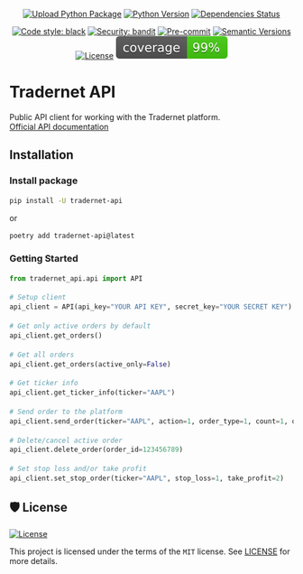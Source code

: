 <div align="center">

[![Upload Python Package](https://github.com/kutsevol/tradernet-api/actions/workflows/ci.yml/badge.svg?branch=main)](https://github.com/kutsevol/tradernet-api/actions/workflows/ci.yml)
[![Python Version](https://img.shields.io/pypi/pyversions/tradernet_api.svg)](https://pypi.org/project/tradernet_api/)
[![Dependencies Status](https://img.shields.io/badge/dependencies-up%20to%20date-brightgreen.svg)](https://github.com/tradernet-api/tradernet_api/pulls?utf8=%E2%9C%93&q=is%3Apr%20author%3Aapp%2Fdependabot)

[![Code style: black](https://img.shields.io/badge/code%20style-black-000000.svg)](https://github.com/psf/black)
[![Security: bandit](https://img.shields.io/badge/security-bandit-green.svg)](https://github.com/PyCQA/bandit)
[![Pre-commit](https://img.shields.io/badge/pre--commit-enabled-brightgreen?logo=pre-commit&logoColor=white)](https://github.com/tradernet-api/tradernet_api/blob/master/.pre-commit-config.yaml)
[![Semantic Versions](https://img.shields.io/badge/semantic--versions-python-e10079.svg)](https://github.com/kutsevol/tradernet-api/releases)
[![License](https://img.shields.io/github/license/kutsevol/tradernet-api)](https://github.com/kutsevol/tradernet-api/blob/main/LICENSE)
![Coverage Report](assets/images/coverage.svg)
</div>

# Tradernet API
Public API client for working with the Tradernet platform. </br>
[Official API documentation](https://tradernet.com/tradernet-api)

## Installation

### Install package

```bash
pip install -U tradernet-api
```

or 

```bash
poetry add tradernet-api@latest
```

### Getting Started

```python
from tradernet_api.api import API

# Setup client
api_client = API(api_key="YOUR API KEY", secret_key="YOUR SECRET KEY")

# Get only active orders by default
api_client.get_orders()

# Get all orders
api_client.get_orders(active_only=False)

# Get ticker info
api_client.get_ticker_info(ticker="AAPL")

# Send order to the platform
api_client.send_order(ticker="AAPL", action=1, order_type=1, count=1, order_exp=1, limit_price=1, stop_price=1)

# Delete/cancel active order
api_client.delete_order(order_id=123456789)

# Set stop loss and/or take profit
api_client.set_stop_order(ticker="AAPL", stop_loss=1, take_profit=2)
```

## 🛡 License

[![License](https://img.shields.io/github/license/kutsevol/tradernet-api)](https://github.com/kutsevol/tradernet-api/blob/main/LICENSE)

This project is licensed under the terms of the `MIT` license. See [LICENSE](https://github.com/kutsevol/tradernet-api/blob/main/LICENSE) for more details.
